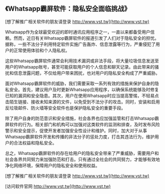 ## **《Whatsapp霸屏软件：隐私安全面临挑战》**

[想了解推广相关软件的朋友请登录 http://www.vst.tw](http://www.vst.tw)

Whatsapp作为全球最受欢迎的即时通讯应用程序之一，一直以来都备受用户信赖。然而，近日有关Whatsapp霸屏软件的报道引发了人们对于隐私安全的担忧。据称，一些不法分子利用特定软件实施广告轰炸、信息泄露等行为，严重侵犯了用户的正常使用体验和个人隐私权。

这些Whatsapp霸屏软件通常会利用技术漏洞或非法手段，将大量垃圾信息发送至用户的Whatsapp账号，甚至可能获取用户的个人信息和聊天记录。由此带来的骚扰和信息泄露问题，不仅给用户带来困扰，也对用户的隐私安全构成了严重威胁。

面对Whatsapp霸屏软件的威胁，我们需要采取一系列有效的措施来保护自身的隐私安全。首先，建议用户及时更新Whatsapp应用程序，以确保系统能够及时修复已知的漏洞和安全隐患。其次，用户在使用Whatsapp时应当提高警惕，不轻易点击陌生链接、接收未知来源的文件，以免受到不法分子的攻击。同时，安装和启用反垃圾邮件、防火墙等安全软件也是保护隐私安全的重要手段。

除了用户自身的防范意识和安全措施，社会各界也应加强监管和打击Whatsapp霸屏软件的行为。相关部门和机构可以加强对这类软件的监测和排查，及时发布风险警示和安全提示，促使开发者加强安全性设计和维护。同时，加大对于从事Whatsapp霸屏软件开发和传播的非法分子的惩处力度，打击其违法行为，维护用户的合法权益和隐私安全。

总之，Whatsapp霸屏软件的存在给用户的隐私安全带来了严重威胁，需要用户和社会各界共同努力来加强防范和打击。只有通过全社会的共同努力，才能够有效地净化网络环境，保障用户的隐私安全和使用权益。

[想了解推广相关软件的朋友请登录 http://www.vst.tw](http://www.vst.tw)


[访问软件官网 http://www.vst.tw](http://www.vst.tw)
